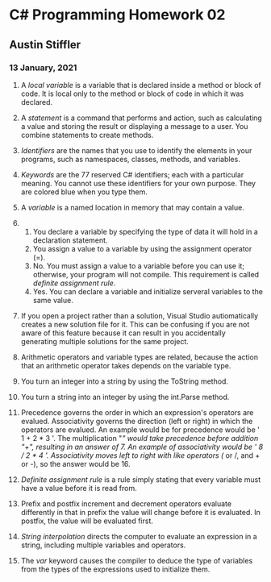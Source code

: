 # C# Programming Homework 02
## Austin Stiffler
### 13 January, 2021

1. A *local variable* is a variable that is declared inside a method or block of code. It is local only to the method or block of code in which it was declared.

1. A *statement* is a command that performs and action, such as calculating a value and storing the result or displaying a message to a user. You combine statements to create methods.

1. *Identifiers* are the names that you use to identify the elements in your programs, such as namespaces, classes, methods, and variables.

1. *Keywords* are the 77 reserved C# identifiers; each with a particular meaning. You cannot use these identifiers for your own purpose. They are colored blue when you type them.

1. A *variable* is a named location in memory that may contain a value.

1.  
    1. You declare a variable by specifying the type of data it will hold in a declaration statement.
	1. You assign a value to a variable by using the assignment operator (=).
	1. No. You must assign a value to a variable before you can use it; otherwise, your program will not compile. This requirement is called *definite assignment rule*.
	1. Yes. You can declare a variable and initialize serveral variables to the same value.
	
1. If you open a project rather than a solution, Visual Studio autiomatically creates a new solution file for it. This can be confusing if you are not aware of this feature because it can
result in you accidentally generating multiple solutions for the same project.

1. Arithmetic operators and variable types are related, because the action that an arithmetic operator takes depends on the variable type.

1. You turn an integer into a string by using the ToString method.

1. You turn a string into an integer by using the int.Parse method.

1. Precedence governs the order in which an expression's operators are evalued. Associativity governs the direction (left or right) in which the operators are evalued.
An example would be for precedence would be ' 1 + 2 * 3 '. The multiplication "*" would take precedence before addition "+", resulting in an answer of 7.
An example of associativity would be ' 8 / 2 * 4 '. Associativity moves left to right with like operators (* or /, and + or -), so the answer would be 16.

1. *Definite assignment rule* is a rule simply stating that every variable must have a value before it is read from.

1. Prefix and postfix increment and decrement operators evaluate differently in that in prefix the value will change before it is evaluated. In postfix, the value will be evaluated first.

1. *String interpolation* directs the computer to evaluate an expression in a string, including multiple variables and operators.

1. The *var* keyword causes the compiler to deduce the type of variables from the types of the expressions used to initialize them.
